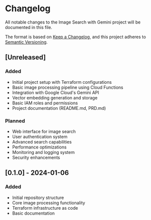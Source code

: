 # Changelog

All notable changes to the Image Search with Gemini project will be documented in this file.

The format is based on [Keep a Changelog](https://keepachangelog.com/en/1.0.0/),
and this project adheres to [Semantic Versioning](https://semver.org/spec/v2.0.0.html).

## [Unreleased]

### Added
- Initial project setup with Terraform configurations
- Basic image processing pipeline using Cloud Functions
- Integration with Google Cloud's Gemini API
- Vector embedding generation and storage
- Basic IAM roles and permissions
- Project documentation (README.md, PRD.md)

### Planned
- Web interface for image search
- User authentication system
- Advanced search capabilities
- Performance optimizations
- Monitoring and logging system
- Security enhancements

## [0.1.0] - 2024-01-06
### Added
- Initial repository structure
- Core image processing functionality
- Terraform infrastructure as code
- Basic documentation 